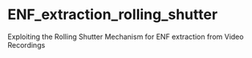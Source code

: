 # ENF_extraction_rolling_shutter
Exploiting the Rolling Shutter Mechanism for ENF extraction from Video Recordings
